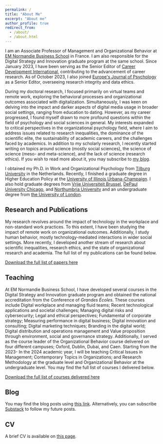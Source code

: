 ```yaml
---
permalink: /
title: "About Me"
excerpt: "About me"
author_profile: true
redirect_from: 
  - /about/
  - /about.html
---
```


I am an Associate Professor of Management and Organizational Behavior at [EM Normandie Business School](https://en.em-normandie.com/) in France. I am also responsible for the Digital Strategy and Innovation graduate program at the same school. Since January 2023, I have been serving as the Senior Editor of [Career Development International](https://www.emeraldgrouppublishing.com/journal/cdi), contributing to the advancement of career research. As of October 2023, I also joined [Europe's Journal of Psychology](https://ejop.psychopen.eu/index.php/ejop) as a Senior Editor, overseeing research integrity and data ethics. 

During my doctoral research, I focused primarily on virtual teams and remote work, exploring the behavioral processes and organizational outcomes associated with digitalization. Simultaneously, I was keen on delving into the impact and darker aspects of digital media usage in broader social settings, ranging from education to dating. However, as my career progressed, I found myself drawn to more profound questions within the field of psychology and social sciences in general. My interests expanded to critical perspectives in the organizational psychology field, where I aim to address issues related to research inequalities, the dominance of the scientific elite, the sustainability of academic careers, and the challenges faced by academics. In addition to my scholarly research, I recently started writing on topics around science (mostly social sciences), the science of science (meso- and meta-science), and the lack of science (research ethics). If you wish to read more about it, you may subscribe to [my blog](https://morhan.substack.com).

I obtained my Ph.D. in Work and Organizational Psychology from [Tilburg University]( https://tilburguniversity.edu) in the Netherlands. Recently, I finished a graduate degree in Higher Education Policy at the [University of Illinois Urbana-Champaign](https://illinois.edu/). I also hold graduate degrees from [Vrije Universiteit Brussel](https://vub.ac.be), [DePaul University Chicago](https://kellstadt.depaul.edu), and [Northumbria University]( https://northumbria.ac.uk) and an undergraduate degree from [the University of London](https://london.ac.uk).  

## Research and Publications

My research revolves around the impact of technology in the workplace and non-standard work practices. To this extent, I have been studying the impact of remote work on organizational outcomes. Additionally, I study human
behavior, mostly technology-mediated interactions in wider social settings. More recently, I developed another stream of research about scientific inequalities, research ethics, and the state of organizational research and
academia. The full list of my publications can be found below.  

[Download the full list of papers here](https://maorhan.github.io/files/List%20of%20Publications%20Nov%2023.pdf)

## Teaching

At EM Normandie Business School, I have developed several courses in the Digital Strategy and Innovation graduate program and obtained the national accreditation from the Conference of _Grandes Écoles_. These courses
include Digital workplace and managing fluid teams; Recent technological applications and societal challenges; Managing digital risks and cybersecurity; Legal and ethical perspectives; Fundamental of corporate strategy;
Measuring performance in digital business; Digital innovation and consulting; Digital marketing techniques; Branding in the digital world; Digital distribution and operations management and Value proposition through
environment, social and governance strategy. Additionally, I served as the course leader of the Organizational Behavior course delivered on four different campuses; Oxford, Dublin, Dubai, and Caen. Starting from the 2023-
In the 2024 academic year, I will be teaching Critical Issues in Management; Contemporary Topics in Organizations; and Research Methodology at the graduate level and Organizational Behavior at the undergraduate level. You
may find the full list of courses I delivered below.

[Download the full list of courses delivered here](https://maorhan.github.io/files/Teaching.pdf)

## Blog

You may find the blog posts using [this link](https://maorhan.github.io/talks/). Alternatively, you can subscribe [Substack](https://substack.com/@morhan) to follow my future posts. 

## CV
A brief CV is available on [this page](https://maorhan.github.io/cv/). 
